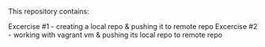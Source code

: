 This repository contains: 

Excercise #1 - creating a local repo & pushing it to remote repo
Excercise #2 - working with vagrant vm & pushing its local repo to remote repo
